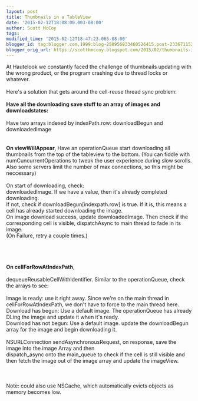 ```yaml
---
layout: post
title: Thumbnails in a TableView
date: '2015-02-12T18:08:00.003-08:00'
author: Scott McCoy
tags: 
modified_time: '2015-02-12T18:47:23.065-08:00'
blogger_id: tag:blogger.com,1999:blog-250956833460526415.post-2336711526973746750
blogger_orig_url: https://scotthmccoy.blogspot.com/2015/02/thumbnails-in-tableview.html
---
```


At Hautelook we constantly faced the challenge of thumbnails updating with the wrong product, or the program crashing due to thread locks or whatever.<br /><br />Here's a solution that gets around the cell-reuse thread sync problem:<br /><br /><b>Have all the downloading save stuff to an array of images and downloadstates:</b><br /><br />Have two arrays indexed by indexPath.row: downloadBegun<bool> and downloadedImage<uiimage></uiimage></bool><br /><br /><br /><b>On viewWillAppear</b>, Have an operationQueue start downloading all thumbnails from the top of the tableview to the bottom. (You can fiddle with numCuncurrentOperations to tweak the user experience during slow scrolls. Also some servers limit the number of max connections, so this might be neccessary)<br /><br />On start of downloading, check:<br />downloadedImage. If we have a value, then it's already completed downloading.<br />If not, check if downloadBegun[indexpath.row] is true. If it is, this means a cell has already started downloading the image.<br />On image download success, update&nbsp;downloadedImage. Then check if the corresponding cell is visible, dispatchAsync to main&nbsp;thread to fade in its image.<br />(On Failure, retry a couple times.)<br /><br /><br /><br /><br /><b>On cellForRowAtIndexPath</b>,<br /><br />dequeueReusableCellWithIdentifier. Similar to the operationQueue, check the arrays to see:<br /><br />Image is ready: use it right away. Since we're on the main thread in cellForRowAtIndexPath, we don't have to force to the main thread here.<br />Download has begun: Use a default image. The operationQueue has already DLing the image and update it when it's ready.<br />Download has not begun: Use a default image. update the downloadBegun array for the image and begin downloading it.<br /><br />NSURLConnection sendAsynchronousRequest, on response, save the image into the image Array and then<br />dispatch_async onto the main_queue to check if the cell is still visible and then fetch the image out of the image array and update the imageView.<br /><br /><br /><br />Note: could also use&nbsp;NSCache, which automatically evicts objects as memory becomes low.<br /><br />